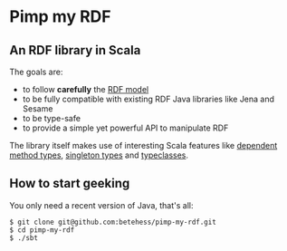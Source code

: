 Pimp my RDF
===========

An RDF library in Scala
-----------------------

The goals are:

* to follow **carefully** the [RDF model](http://www.w3.org/TR/rdf11-concepts/#section-Graph-syntax)
* to be fully compatible with existing RDF Java libraries like Jena and Sesame
* to be type-safe
* to provide a simple yet powerful API to manipulate RDF

The library itself makes use of interesting Scala features like [dependent method types](http://stackoverflow.com/a/7861070/1057315), [singleton types](http://stackoverflow.com/questions/4315678/how-to-use-scalas-singleton-object-types) and [typeclasses](http://debasishg.blogspot.com/2010/06/scala-implicits-type-classes-here-i.html).

How to start geeking
--------------------

You only need a recent version of Java, that's all:

    $ git clone git@github.com:betehess/pimp-my-rdf.git
    $ cd pimp-my-rdf
    $ ./sbt
